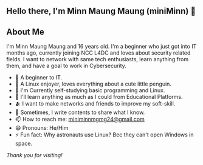 ## Hello there, I'm Minn Maung Maung (miniMinn) 👋

## About Me

I'm Minn Maung Maung and 16 years old. I'm a beginner who just got into IT months ago, currently joining NCC L4DC
and loves about security related fields. I want to network with same tech enthusiasts, learn anything from them,
and have a goal to work in Cybersecurity.

- 🔰 A beginner to IT.
- 🐧 A Linux enjoyer, loves everything about a cute little penguin.
- 🌱 I'm Currently self-studying basic programming and Linux.
- 👀 I'll learn anything as much as I could from Educational Platforms.
- 🫂 I want to make networks and friends to improve my soft-skill.
- 📝 Sometimes, I write contents to share what I know.
- 📫 How to reach me: miniminnmgmg24@gmail.com
- 😄 Pronouns: He/Him
- ⚡ Fun fact: Why astronauts use Linux? Bec they can't open Windows in space.

*Thank you for visiting!*
